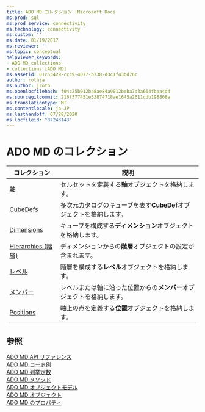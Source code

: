 ```yaml
---
title: ADO MD コレクション |Microsoft Docs
ms.prod: sql
ms.prod_service: connectivity
ms.technology: connectivity
ms.custom: ''
ms.date: 01/19/2017
ms.reviewer: ''
ms.topic: conceptual
helpviewer_keywords:
- ADO MD collections
- collections [ADO MD]
ms.assetid: 01c53429-ccc9-4077-b738-d3c1f43bd76c
author: rothja
ms.author: jroth
ms.openlocfilehash: f04c25b012ba8ae84a9012beba7d3a664fbaa4d4
ms.sourcegitcommit: 216f377451e53874718ae1645a2611cdb198808a
ms.translationtype: MT
ms.contentlocale: ja-JP
ms.lasthandoff: 07/28/2020
ms.locfileid: "87243143"
---
```

# <a name="ado-md-collections"></a>ADO MD のコレクション

|コレクション|説明|  
|-|-|  
|[軸](../../../ado/reference/ado-md-api/axes-collection-ado-md.md)|セルセットを定義する**軸**オブジェクトを格納します。|  
|[CubeDefs](../../../ado/reference/ado-md-api/cubedef-object-ado-md.md)|多次元カタログのキューブを表す**CubeDef**オブジェクトを格納します。|  
|[Dimensions](../../../ado/reference/ado-md-api/dimension-object-ado-md.md)|キューブを構成する**ディメンション**オブジェクトを格納します。|  
|[Hierarchies (階層)](../../../ado/reference/ado-md-api/hierarchy-object-ado-md.md)|ディメンションからの**階層**オブジェクトの設定が含まれます。|  
|[レベル](../../../ado/reference/ado-md-api/level-object-ado-md.md)|階層を構成する**レベル**オブジェクトを格納します。|  
|[メンバー](../../../ado/reference/ado-md-api/members-collection-ado-md.md)|レベルまたは軸に沿った位置からの**メンバー**オブジェクトを格納します。|  
|[Positions](../../../ado/reference/ado-md-api/positions-collection-ado-md.md)|軸上の点を定義する**位置**オブジェクトを格納します。|  
  
## <a name="see-also"></a>参照  
 [ADO MD API リファレンス](../../../ado/reference/ado-md-api/ado-md-api-reference.md)   
 [ADO MD コード例](../../../ado/reference/ado-md-api/ado-md-code-examples.md)   
 [ADO MD 列挙定数](../../../ado/reference/ado-md-api/ado-md-enumerated-constants.md)   
 [ADO MD メソッド](../../../ado/reference/ado-md-api/ado-md-methods.md)   
 [ADO MD オブジェクトモデル](../../../ado/reference/ado-md-api/ado-md-object-model.md)   
 [ADO MD オブジェクト](../../../ado/reference/ado-md-api/ado-md-objects.md)   
 [ADO MD のプロパティ](../../../ado/reference/ado-md-api/ado-md-properties.md)
